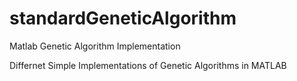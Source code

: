 # standardGeneticAlgorithm
Matlab Genetic Algorithm Implementation

Differnet Simple Implementations of Genetic Algorithms in MATLAB

